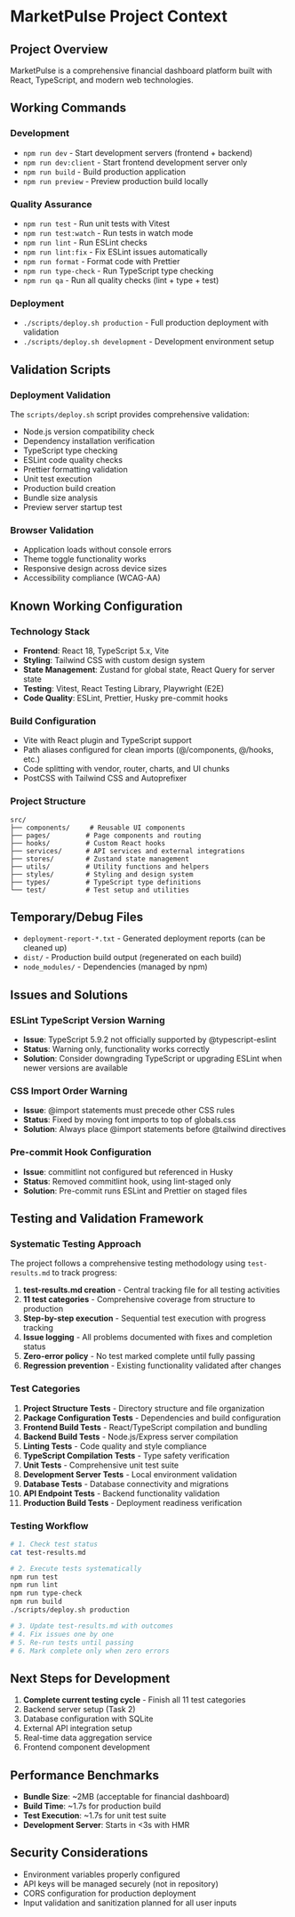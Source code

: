 # MarketPulse Project Context

## Project Overview

MarketPulse is a comprehensive financial dashboard platform built with React, TypeScript, and modern web technologies.

## Working Commands

### Development

- `npm run dev` - Start development servers (frontend + backend)
- `npm run dev:client` - Start frontend development server only
- `npm run build` - Build production application
- `npm run preview` - Preview production build locally

### Quality Assurance

- `npm run test` - Run unit tests with Vitest
- `npm run test:watch` - Run tests in watch mode
- `npm run lint` - Run ESLint checks
- `npm run lint:fix` - Fix ESLint issues automatically
- `npm run format` - Format code with Prettier
- `npm run type-check` - Run TypeScript type checking
- `npm run qa` - Run all quality checks (lint + type + test)

### Deployment

- `./scripts/deploy.sh production` - Full production deployment with validation
- `./scripts/deploy.sh development` - Development environment setup

## Validation Scripts

### Deployment Validation

The `scripts/deploy.sh` script provides comprehensive validation:

- Node.js version compatibility check
- Dependency installation verification
- TypeScript type checking
- ESLint code quality checks
- Prettier formatting validation
- Unit test execution
- Production build creation
- Bundle size analysis
- Preview server startup test

### Browser Validation

- Application loads without console errors
- Theme toggle functionality works
- Responsive design across device sizes
- Accessibility compliance (WCAG-AA)

## Known Working Configuration

### Technology Stack

- **Frontend**: React 18, TypeScript 5.x, Vite
- **Styling**: Tailwind CSS with custom design system
- **State Management**: Zustand for global state, React Query for server state
- **Testing**: Vitest, React Testing Library, Playwright (E2E)
- **Code Quality**: ESLint, Prettier, Husky pre-commit hooks

### Build Configuration

- Vite with React plugin and TypeScript support
- Path aliases configured for clean imports (@/components, @/hooks, etc.)
- Code splitting with vendor, router, charts, and UI chunks
- PostCSS with Tailwind CSS and Autoprefixer

### Project Structure

```
src/
├── components/     # Reusable UI components
├── pages/         # Page components and routing
├── hooks/         # Custom React hooks
├── services/      # API services and external integrations
├── stores/        # Zustand state management
├── utils/         # Utility functions and helpers
├── styles/        # Styling and design system
├── types/         # TypeScript type definitions
└── test/          # Test setup and utilities
```

## Temporary/Debug Files

- `deployment-report-*.txt` - Generated deployment reports (can be cleaned up)
- `dist/` - Production build output (regenerated on each build)
- `node_modules/` - Dependencies (managed by npm)

## Issues and Solutions

### ESLint TypeScript Version Warning

- **Issue**: TypeScript 5.9.2 not officially supported by @typescript-eslint
- **Status**: Warning only, functionality works correctly
- **Solution**: Consider downgrading TypeScript or upgrading ESLint when newer versions are available

### CSS Import Order Warning

- **Issue**: @import statements must precede other CSS rules
- **Status**: Fixed by moving font imports to top of globals.css
- **Solution**: Always place @import statements before @tailwind directives

### Pre-commit Hook Configuration

- **Issue**: commitlint not configured but referenced in Husky
- **Status**: Removed commitlint hook, using lint-staged only
- **Solution**: Pre-commit runs ESLint and Prettier on staged files

## Testing and Validation Framework

### Systematic Testing Approach

The project follows a comprehensive testing methodology using `test-results.md` to track progress:

1. **test-results.md creation** - Central tracking file for all testing activities
2. **11 test categories** - Comprehensive coverage from structure to production
3. **Step-by-step execution** - Sequential test execution with progress tracking
4. **Issue logging** - All problems documented with fixes and completion status
5. **Zero-error policy** - No test marked complete until fully passing
6. **Regression prevention** - Existing functionality validated after changes

### Test Categories

1. **Project Structure Tests** - Directory structure and file organization
2. **Package Configuration Tests** - Dependencies and build configuration
3. **Frontend Build Tests** - React/TypeScript compilation and bundling
4. **Backend Build Tests** - Node.js/Express server compilation
5. **Linting Tests** - Code quality and style compliance
6. **TypeScript Compilation Tests** - Type safety verification
7. **Unit Tests** - Comprehensive unit test suite
8. **Development Server Tests** - Local environment validation
9. **Database Tests** - Database connectivity and migrations
10. **API Endpoint Tests** - Backend functionality validation
11. **Production Build Tests** - Deployment readiness verification

### Testing Workflow

```bash
# 1. Check test status
cat test-results.md

# 2. Execute tests systematically
npm run test
npm run lint
npm run type-check
npm run build
./scripts/deploy.sh production

# 3. Update test-results.md with outcomes
# 4. Fix issues one by one
# 5. Re-run tests until passing
# 6. Mark complete only when zero errors
```

## Next Steps for Development

1. **Complete current testing cycle** - Finish all 11 test categories
2. Backend server setup (Task 2)
3. Database configuration with SQLite
4. External API integration setup
5. Real-time data aggregation service
6. Frontend component development

## Performance Benchmarks

- **Bundle Size**: ~2MB (acceptable for financial dashboard)
- **Build Time**: ~1.7s for production build
- **Test Execution**: ~1.7s for unit test suite
- **Development Server**: Starts in <3s with HMR

## Security Considerations

- Environment variables properly configured
- API keys will be managed securely (not in repository)
- CORS configuration for production deployment
- Input validation and sanitization planned for all user inputs
